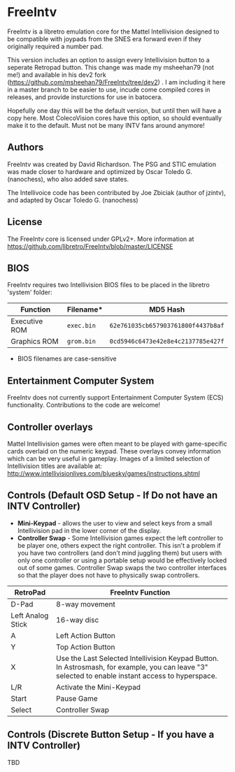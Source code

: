 # FreeIntv
FreeIntv is a libretro emulation core for the Mattel Intellivision designed to be compatible with joypads from the SNES era forward even if they originally required a number pad.

This version includes an option to assign every Intellivision button to a seperate Retropad button. This change was made my msheehan79 (not me!) and available in his dev2 fork (https://github.com/msheehan79/FreeIntv/tree/dev2) . I am including it here in a master branch to be easier to use, incude come compiled cores in releases, and provide insturctions for use in batocera. 

Hopefully one day this will be the default version, but until then will have a copy here. Most ColecoVision cores have this option, so should eventually make it to the default. Must not be many INTV fans around anymore!

## Authors

FreeIntv was created by David Richardson.
The PSG and STIC emulation was made closer to hardware and optimized by Oscar Toledo G. (nanochess), who also added save states.

The Intellivoice code has been contributed by Joe Zbiciak (author of jzintv), and adapted by Oscar Toledo G. (nanochess)

## License
The FreeIntv core is licensed under GPLv2+. More information at https://github.com/libretro/FreeIntv/blob/master/LICENSE

## BIOS
FreeIntv requires two Intellivision BIOS files to be placed in the libretro 'system' folder:

| Function | Filename* | MD5 Hash |
| --- | --- | --- | 
| Executive ROM | `exec.bin`  | `62e761035cb657903761800f4437b8af` |
| Graphics ROM | `grom.bin` | `0cd5946c6473e42e8e4c2137785e427f` |

* BIOS filenames are case-sensitive

## Entertainment Computer System
FreeIntv does not currently support Entertainment Computer System (ECS) functionality. Contributions to the code are welcome!

## Controller overlays
Mattel Intellivision games were often meant to be played with game-specific cards overlaid on the numeric keypad. These overlays convey information which can be very useful in gameplay. Images of a limited selection of Intellivision titles are available at: http://www.intellivisionlives.com/bluesky/games/instructions.shtml

## Controls (Default OSD Setup - If Do not have an INTV Controller)

* **Mini-Keypad** - allows the user to view and select keys from a small Intellivision pad in the lower corner of the display.
* **Controller Swap** - Some Intellivision games expect the left controller to be player one, others expect the right controller. This isn't a problem if you have two controllers (and don't mind juggling them) but users with only one controller or using a portable setup would be effectively locked out of some games. Controller Swap swaps the two controller interfaces so that the player does not have to physically swap controllers.

| RetroPad | FreeIntv Function |
| --- | --- |
| D-Pad| 8-way movement |
| Left Analog Stick | 16-way disc |
| A | Left Action Button |
| Y | Top Action Button |
| X | Use the Last Selected Intellivision Keypad Button. In Astrosmash, for example, you can leave "3" selected to enable instant access to hyperspace. |
| L/R | Activate the Mini-Keypad |
| Start | Pause Game |
| Select | Controller Swap |

## Controls (Discrete Button Setup - If you have a INTV Controller)
TBD

